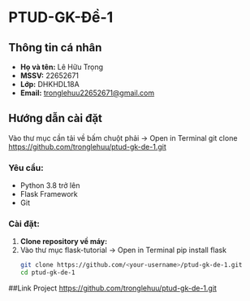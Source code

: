 # PTUD-GK-Đề-1

## Thông tin cá nhân
- **Họ và tên:** Lê Hữu Trọng
- **MSSV:** 22652671
- **Lớp:** DHKHDL18A  
- **Email:** tronglehuu22652671@gmail.com  

## Hướng dẫn cài đặt
Vào thư mục cần tải về bấm chuột phải -> Open in Terminal
git clone  https://github.com/tronglehuu/ptud-gk-de-1.git
### Yêu cầu:
- Python 3.8 trở lên
- Flask Framework
- Git

### Cài đặt:
1. **Clone repository về máy:**
2. Vào thư mục flask-tutorial -> Open in Terminal
pip install flask
   ```bash
   git clone https://github.com/<your-username>/ptud-gk-de-1.git
   cd ptud-gk-de-1
##Link Project
https://github.com/tronglehuu/ptud-gk-de-1.git
